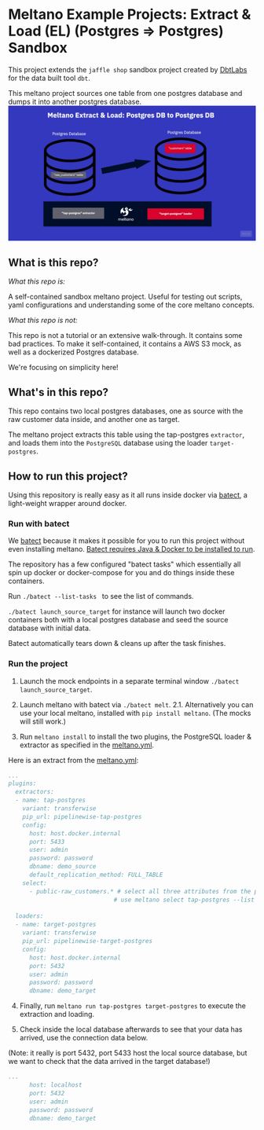 # Meltano Example Projects: Extract & Load (EL) (Postgres => Postgres) Sandbox
This project extends the ```jaffle shop``` sandbox project created by [DbtLabs](https://github.com/dbt-labs/jaffle_shop) for the data built tool ```dbt```. 

This meltano project sources one table from one postgres database and dumps it into another postgres database.
![EL Meltano Diagram](el_meltano_diagram.jpg)

## What is this repo?
_What this repo is:_

A self-contained sandbox meltano project. Useful for testing out scripts, yaml configurations and understanding some of the core meltano concepts.

_What this repo is not:_

This repo is not a tutorial or an extensive walk-through. It contains some bad practices. To make it self-contained, it contains a AWS S3 mock, as well as a dockerized Postgres database. 

We're focusing on simplicity here!

## What's in this repo?
This repo contains two local postgres databases, one as source with the raw customer data inside, and another one as target.

The meltano project extracts this table using the tap-postgres ```extractor```, and loads them into the ```PostgreSQL``` database using
the loader ```target-postgres```.

## How to run this project?
Using this repository is really easy as it all runs inside docker via [batect](https://batect.dev/), a light-weight wrapper around docker. 

### Run with batect
We [batect](https://batect.dev/) because it makes it possible for you to run this project without even installing meltano. [Batect requires Java & Docker to be installed to run](https://batect.dev/docs/getting-started/requirements). 

The repository has a few configured "batect tasks" which essentially all spin up docker or docker-compose for you and do things inside these containers.

Run  ```./batect --list-tasks ``` to see the list of commands.

```./batect launch_source_target``` for instance will launch two docker containers both with a local postgres database and seed the source database with initial data.

Batect automatically tears down & cleans up after the task finishes.

### Run the project

1. Launch the mock endpoints in a separate terminal window ```./batect launch_source_target```.

2. Launch meltano with batect via ```./batect melt```.
2.1. Alternatively you can use your local meltano, installed with ```pip install meltano```. (The mocks will still work.)

3. Run ```meltano install``` to install the two plugins, the PostgreSQL loader & extractor as specified in the [meltano.yml](new_project/meltano.yml).

Here is an extract from the [meltano.yml](new_project/meltano.yml):

```yaml
...
plugins:
  extractors:
  - name: tap-postgres
    variant: transferwise
    pip_url: pipelinewise-tap-postgres
    config:
      host: host.docker.internal
      port: 5433
      user: admin
      password: password
      dbname: demo_source
      default_replication_method: FULL_TABLE
    select:
      - public-raw_customers.* # select all three attributes from the public schema inside the raw_customers table. 
                              # use meltano select tap-postgres --list --all to view all selectable attributes

  loaders: 
  - name: target-postgres
    variant: transferwise
    pip_url: pipelinewise-target-postgres
    config:
      host: host.docker.internal
      port: 5432
      user: admin
      password: password
      dbname: demo_target
```

4. Finally, run ```meltano run tap-postgres target-postgres``` to execute the extraction and loading. 

5. Check inside the local database afterwards to see that your data has arrived, use the connection data below.

(Note: it really is port 5432, port 5433 host the local source database, but we want to check that the data arrived in the target database!)

```yaml
...
      host: localhost
      port: 5432
      user: admin
      password: password
      dbname: demo_target
```

